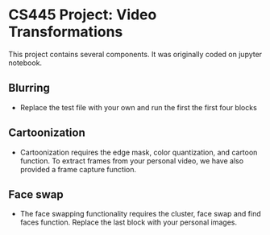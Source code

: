# CS445 Project: Video Transformations
This project contains several components. It was originally coded on jupyter notebook. 

## Blurring
  - Replace the test file with your own and run the first the first four blocks
  
## Cartoonization
 - Cartoonization requires the edge mask, color quantization, and cartoon function. To extract frames from your personal video, we have also provided a frame capture function. 
 
 ## Face swap
 - The face swapping functionality requires the cluster, face swap and find faces function. Replace the last block with your personal images. 
